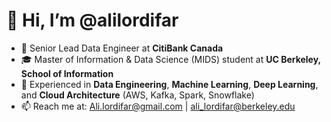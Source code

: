 # 👋 Hi, I’m @alilordifar

- 🚀 Senior Lead Data Engineer at **CitiBank Canada**  
- 🎓 Master of Information & Data Science (MIDS) student at **UC Berkeley, School of Information**  
- 👀 Experienced in **Data Engineering**, **Machine Learning**, **Deep Learning**, and **Cloud Architecture** (AWS, Kafka, Spark, Snowflake)  
- 📫 Reach me at: [Ali.lordifar@gmail.com](mailto:Ali.lordifar@gmail.com) | [ali_lordifar@berkeley.edu](mailto:ali_lordifar@berkeley.edu)

<!---
alilordifar/alilordifar is a ✨ special ✨ repository because its `README.md` (this file) appears on your GitHub profile.
You can click the Preview link to take a look at your changes.
--->
